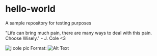 # hello-world
A sample repository for testing purposes

"Life can bring much pain, there are many ways to deal with this pain. Choose Wisely." - J. Cole <3


![j cole pic](GitHub/images/cole.jpg)
Format: ![Alt Text](url)
